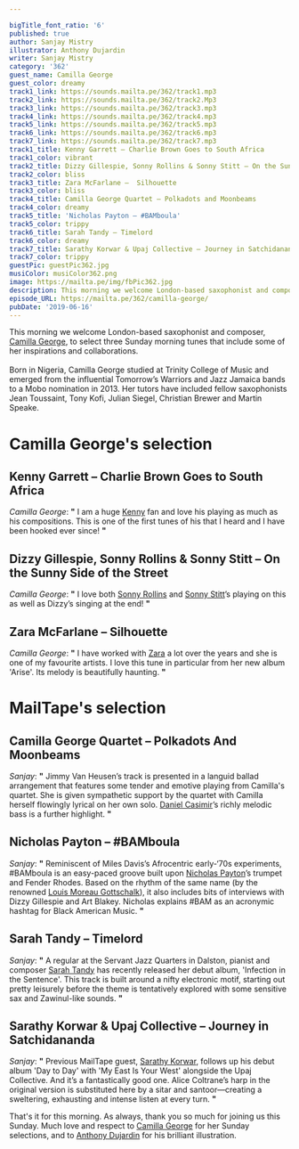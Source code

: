 ```yaml
---

bigTitle_font_ratio: '6'
published: true
author: Sanjay Mistry
illustrator: Anthony Dujardin
writer: Sanjay Mistry
category: '362'
guest_name: Camilla George
guest_color: dreamy
track1_link: https://sounds.mailta.pe/362/track1.mp3
track2_link: https://sounds.mailta.pe/362/track2.Mp3
track3_link: https://sounds.mailta.pe/362/track3.mp3
track4_link: https://sounds.mailta.pe/362/track4.mp3
track5_link: https://sounds.mailta.pe/362/track5.mp3
track6_link: https://sounds.mailta.pe/362/track6.mp3
track7_link: https://sounds.mailta.pe/362/track7.mp3
track1_title: Kenny Garrett – Charlie Brown Goes to South Africa
track1_color: vibrant
track2_title: Dizzy Gillespie, Sonny Rollins & Sonny Stitt – On the Sunny Side of the Street
track2_color: bliss
track3_title: Zara McFarlane –  Silhouette
track3_color: bliss
track4_title: Camilla George Quartet – Polkadots and Moonbeams
track4_color: dreamy
track5_title: 'Nicholas Payton – #BAMboula'
track5_color: trippy
track6_title: Sarah Tandy – Timelord
track6_color: dreamy
track7_title: Sarathy Korwar & Upaj Collective – Journey in Satchidananda
track7_color: trippy
guestPic: guestPic362.jpg
musiColor: musiColor362.png
image: https://mailta.pe/img/fbPic362.jpg
description: This morning we welcome London-based saxophonist and composer, Camilla George, to select three Sunday morning tunes that include some of her inspirations and collaborations.
episode_URL: https://mailta.pe/362/camilla-george/
pubDate: '2019-06-16'
---
```

 This morning we welcome London-based saxophonist and composer, [Camilla George](http://camillageorge.com/), to select three Sunday morning tunes that include some of her inspirations and collaborations.
<br><br>
Born in Nigeria, Camilla George studied at Trinity College of Music and emerged from the influential Tomorrow’s Warriors and Jazz Jamaica bands to a Mobo nomination in 2013. Her tutors have included fellow saxophonists Jean Toussaint, Tony Kofi, Julian Siegel, Christian Brewer and Martin Speake.


# Camilla George's selection

##  Kenny Garrett – Charlie Brown Goes to South Africa
_Camilla George_: **"** I am a huge [Kenny](http://www.kennygarrett.com/) fan and love his playing as much as his compositions. This is one of the first tunes of his that I heard and I have been hooked ever since! **"** 

## Dizzy Gillespie, Sonny Rollins & Sonny Stitt – On the Sunny Side of the Street
_Camilla George_: **"** I love both [Sonny Rollins](https://sonnyrollins.com/) and [Sonny Stitt](https://www.sonnystitt.com/)’s playing on this as well as Dizzy’s singing at the end! **"** 

## Zara McFarlane – Silhouette
_Camilla George_: **"** I have worked with [Zara](https://www.zaramcfarlane.com/) a lot over the years and she is one of my favourite artists. I love this tune in particular from her new album 'Arise'. Its melody is beautifully haunting. **"** 


# MailTape's selection

## Camilla George Quartet – Polkadots And Moonbeams
_Sanjay_: **"** Jimmy Van Heusen’s track is presented in a languid ballad arrangement that features some tender and emotive playing from Camilla's quartet. She is given sympathetic support by the quartet with Camilla herself flowingly lyrical on her own solo. [Daniel Casimir](https://www.danielcasimirbass.com/)’s richly melodic bass is a further highlight. **"** 

## Nicholas Payton – #BAMboula
  _Sanjay_: **"** Reminiscent of Miles Davis’s Afrocentric early-‘70s experiments, #BAMboula is an easy-paced groove built upon [Nicholas Payton](http://www.nicholaspayton.com/)’s trumpet and Fender Rhodes. Based on the rhythm of the same name (by the renowned [Louis Moreau Gottschalk](https://en.wikipedia.org/wiki/Louis_Moreau_Gottschalk)), it also includes bits of interviews with Dizzy Gillespie and Art Blakey. Nicholas explains #BAM as an acronymic hashtag for Black American Music. **"** 

## Sarah Tandy – Timelord
_Sanjay_: **"** A regular at the Servant Jazz Quarters in Dalston, pianist and composer [Sarah Tandy](https://www.sarahtandy.com/) has recently released her debut album, 'Infection in the Sentence'. This track is built around a nifty electronic motif, starting out pretty leisurely before the theme is tentatively explored with some sensitive sax and Zawinul-like sounds. **"** 

## Sarathy Korwar & Upaj Collective – Journey in Satchidananda
_Sanjay_: **"** Previous MailTape guest, [Sarathy Korwar](https://www.mailta.pe/249/sarathy-korwar/), follows up his debut album 'Day to Day' with 'My East Is Your West' alongside the Upaj Collective. And it’s a fantastically good one. Alice Coltrane’s harp in the original version is substituted here by a sitar and santoor—creating a sweltering, exhausting and intense listen at every turn. **"** 


 That's it for this morning. As always, thank you so much for joining us this Sunday. Much love and respect to [Camilla George](http://camillageorge.com/) for her Sunday selections, and to [Anthony Dujardin](https://www.instagram.com/fromthegarden/) for his brilliant illustration.
